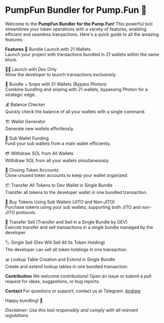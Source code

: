 <h1>PumpFun Bundler for Pump.Fun 🚀</h1>

Welcome to the **PumpFun Bundler for the Pump.Fun!** This powerful tool streamlines your token operations with a variety of features, enabling efficient and seamless transactions. Here's a quick guide to all the amazing features:

**Features**
🚀 Bundle Launch with 21 Wallets <br>
Launch your project with transactions bundled in 21 wallets within the same block.

👨‍💻 Launch with Dev Only <br>
Allow the developer to launch transactions exclusively.

🎯 Bundle + Snipe with 21 Wallets (Bypass Photon) <br>
Combine bundling and sniping with 21 wallets, bypassing Photon for a strategic edge.

💰 Balance Checker <br>
Quickly check the balance of all your wallets with a single command.

🏗️ Wallet Generator <br>
Generate new wallets effortlessly.

💸 Sub Wallet Funding <br>
Fund your sub wallets from a main wallet efficiently.

💳 Withdraw SOL from All Wallets <br>
Withdraw SOL from all your wallets simultaneously.

🧹 Closing Token Accounts <br>
Close unused token accounts to keep your wallet organized.

📦 Transfer All Tokens to Dev Wallet in Single Bundle <br>
Transfer all tokens to the developer wallet in one bundled transaction.

🛒 Buy Tokens Using Sub Wallets (JITO and Non-JITO) <br>
Purchase tokens using your sub wallets, supporting both JITO and non-JITO protocols.

💱 Transfer Sell (Transfer and Sell in a Single Bundle by DEV) <br>
Execute transfer and sell transactions in a single bundle managed by the developer.

🏷️ Single Sell (Dev Will Sell All Its Token Holding) <br>
The developer can sell all token holdings in one transaction.

📊 Lookup Table Creation and Extend in Single Bundle <br>
Create and extend lookup tables in one bundled transaction.



**Contribution**
We welcome contributions! Open an issue or submit a pull request for ideas, suggestions, or bug reports.

**Contact**
For questions or support, contact us at Telegram: [Andrew](https://t.me/andrewbizzle)

Happy bundling! 🎉


_Disclaimer: Use this tool responsibly and comply with all relevant regulations._


